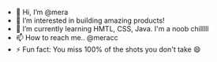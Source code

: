 - 👋 Hi, I’m @mera
- 👀 I’m interested in building amazing products!
- 🌱 I’m currently learning HMTL, CSS, Java. I'm a noob chilllll
- 📫 How to reach me.. @meracc
- ⚡ Fun fact: You miss 100% of the shots you don't take 😄

<!---
rymera/rymera is a ✨ special ✨ repository because its `README.md` (this file) appears on your GitHub profile.
You can click the Preview link to take a look at your changes.
--->
